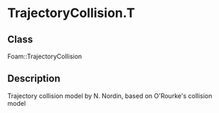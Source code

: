 # TrajectoryCollision.T 
## Class
Foam::TrajectoryCollision

## Description
Trajectory collision model by N. Nordin, based on O'Rourke's collision
model

